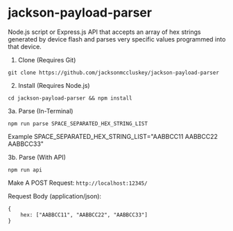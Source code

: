 # jackson-payload-parser

Node.js script or Express.js API that accepts an array of hex strings generated by device flash and parses very specific values programmed into that device.

1. Clone (Requires Git)

`git clone https://github.com/jacksonmccluskey/jackson-payload-parser`

2. Install (Requires Node.js)

`cd jackson-payload-parser && npm install`

3a. Parse (In-Terminal)

`npm run parse SPACE_SEPARATED_HEX_STRING_LIST`

Example SPACE_SEPARATED_HEX_STRING_LIST="AABBCC11 AABBCC22 AABBCC33"

3b. Parse (With API)

`npm run api`

Make A POST Request: `http://localhost:12345/`

Request Body (application/json):

```
{
    hex: ["AABBCC11", "AABBCC22", "AABBCC33"]
}
```
